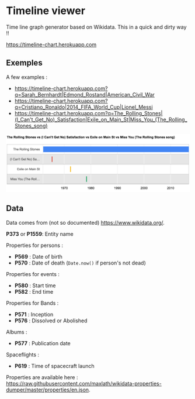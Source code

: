 # Timeline viewer
Time line graph generator based on Wikidata. This in a quick and dirty way !!

https://timeline-chart.herokuapp.com

## Exemples

A few examples :

* https://timeline-chart.herokuapp.com?q=Sarah_Bernhardt|Edmond_Rostand|American_Civil_War
* https://timeline-chart.herokuapp.com?q=Cristiano_Ronaldo|2014_FIFA_World_Cup|Lionel_Messi
* https://timeline-chart.herokuapp.com?q=The_Rolling_Stones|(I_Can't_Get_No)_Satisfaction|Exile_on_Main_St|Miss_You_(The_Rolling_Stones_song)

![](public/image/sample-timeline-chart.png)

## Data

Data comes from (not so documented) https://www.wikidata.org/.

**P373** or **P1559**: Entity name

Properties for persons :
* **P569** : Date of birth
* **P570** : Date of death (`Date.now()` if person's not dead)

Properties for events :
* **P580** : Start time
* **P582** : End time

Properties for Bands :
* **P571** : Inception
* **P576** : Dissolved or Abolished

Albums :
* **P577** : Publication date

Spaceflights :
* **P619** : Time of spacecraft launch

Properties are available here : https://raw.githubusercontent.com/maxlath/wikidata-properties-dumper/master/properties/en.json.
